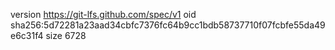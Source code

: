 version https://git-lfs.github.com/spec/v1
oid sha256:5d72281a23aad34cbfc7376fc64b9cc1bdb58737710f07fcbfe55da49e6c31f4
size 6728
